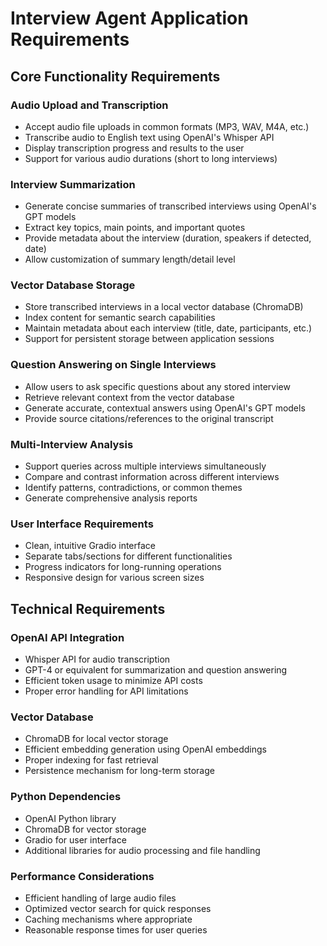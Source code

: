 # Interview Agent Application Requirements

## Core Functionality Requirements

### Audio Upload and Transcription
- Accept audio file uploads in common formats (MP3, WAV, M4A, etc.)
- Transcribe audio to English text using OpenAI's Whisper API
- Display transcription progress and results to the user
- Support for various audio durations (short to long interviews)

### Interview Summarization
- Generate concise summaries of transcribed interviews using OpenAI's GPT models
- Extract key topics, main points, and important quotes
- Provide metadata about the interview (duration, speakers if detected, date)
- Allow customization of summary length/detail level

### Vector Database Storage
- Store transcribed interviews in a local vector database (ChromaDB)
- Index content for semantic search capabilities
- Maintain metadata about each interview (title, date, participants, etc.)
- Support for persistent storage between application sessions

### Question Answering on Single Interviews
- Allow users to ask specific questions about any stored interview
- Retrieve relevant context from the vector database
- Generate accurate, contextual answers using OpenAI's GPT models
- Provide source citations/references to the original transcript

### Multi-Interview Analysis
- Support queries across multiple interviews simultaneously
- Compare and contrast information across different interviews
- Identify patterns, contradictions, or common themes
- Generate comprehensive analysis reports

### User Interface Requirements
- Clean, intuitive Gradio interface
- Separate tabs/sections for different functionalities
- Progress indicators for long-running operations
- Responsive design for various screen sizes

## Technical Requirements

### OpenAI API Integration
- Whisper API for audio transcription
- GPT-4 or equivalent for summarization and question answering
- Efficient token usage to minimize API costs
- Proper error handling for API limitations

### Vector Database
- ChromaDB for local vector storage
- Efficient embedding generation using OpenAI embeddings
- Proper indexing for fast retrieval
- Persistence mechanism for long-term storage

### Python Dependencies
- OpenAI Python library
- ChromaDB for vector storage
- Gradio for user interface
- Additional libraries for audio processing and file handling

### Performance Considerations
- Efficient handling of large audio files
- Optimized vector search for quick responses
- Caching mechanisms where appropriate
- Reasonable response times for user queries
